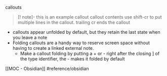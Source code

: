 callouts
>[! note]- this is an example callout
>callout contents
>use shift-cr to put multiple lines in the callout.  trailing cr ends the callout


* callouts appear unfolded by default, but they retain the last state when you leave a note
* Folding callouts are a handy way to reserve screen space without having to create a linked external note.
	* Make a callout folding by putting a + or - right after the closing ] of the type identifier, the - makes it folded by default

[[MOC - Obsidian]]
#reference/obsidian 
